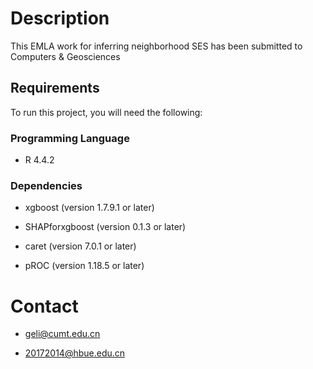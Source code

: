# Description

This EMLA work for inferring neighborhood SES has been submitted to Computers & Geosciences

## Requirements

To run this project, you will need the following:

### Programming Language

- R 4.4.2

### Dependencies

- xgboost (version 1.7.9.1 or later)

- SHAPforxgboost (version 0.1.3 or later)

- caret (version 7.0.1 or later)

- pROC (version 1.18.5 or later)

# Contact

- geli@cumt.edu.cn

- 20172014@hbue.edu.cn
